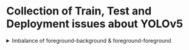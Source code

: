 # Collection of Train, Test and Deployment issues about YOLOv5


<details>
  <summary>Imbalance of foreground-background & foreground-foreground</summary>
  如果数据集中背景图片占主导，或目标类别严重不平衡，可以在训练时加入`--image-weights`选项，它将计算每张图片的采样权重：

  1. 统计数据集中所有目标框的 __逆类别频率__
  2. 在epoch开始前，使用上一次验证集上的每类map加权数据集的逆类别频率：`逆类别频率 * (1 - maps) ** 2 / 总类别数`
  3. 统计每张图片的 __类别频率__
  4. 用第2步加权后的逆类别频率对每张图片的类别频率进行加权求和，得到每张图片的权重
  5. 对数据集进行加权采样，结果是训练每个epoch的图片都会发生变化，频率越低、验证集效果越差的类别越容易被采样到，目标框数量越多的图片越容易被采样到
</details>
